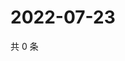 # 2022-07-23

共 0 条

<!-- BEGIN WEIBO -->
<!-- 最后更新时间 Sat Jul 23 2022 07:16:20 GMT+0800 (China Standard Time) -->

<!-- END WEIBO -->
